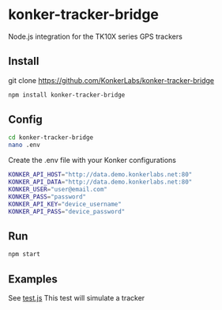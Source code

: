 # konker-tracker-bridge

Node.js integration for the TK10X series GPS trackers


## Install

git clone https://github.com/KonkerLabs/konker-tracker-bridge

```sh
npm install konker-tracker-bridge
```

## Config

```sh
cd konker-tracker-bridge
nano .env
```

Create the .env file with your Konker configurations

```sh
KONKER_API_HOST="http://data.demo.konkerlabs.net:80"
KONKER_API_DATA="http://data.demo.konkerlabs.net:80"
KONKER_USER="user@email.com"
KONKER_PASS="password"
KONKER_API_KEY="device_username"
KONKER_API_PASS="device_password"
```

## Run

```sh
npm start
```

## Examples

See [test.js](test.js)
This test will simulate a tracker